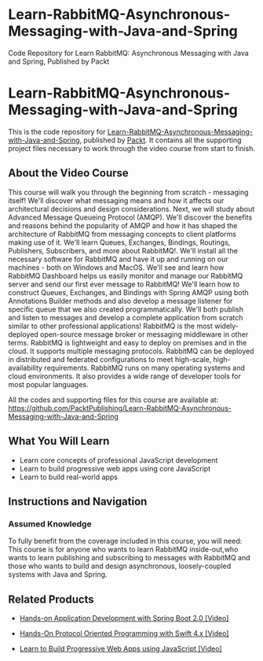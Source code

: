 # Learn-RabbitMQ-Asynchronous-Messaging-with-Java-and-Spring
Code Repository for Learn RabbitMQ: Asynchronous Messaging with Java and Spring, Published by Packt
# Learn-RabbitMQ-Asynchronous-Messaging-with-Java-and-Spring
This is the code repository for [Learn-RabbitMQ-Asynchronous-Messaging-with-Java-and-Spring](https://www.packtpub.com/application-development/learn-build-progressive-web-apps-using-javascript-video?utm_source=github&utm_medium=repository&utm_campaign=9781838642211), published by [Packt](https://www.packtpub.com/?utm_source=github). It contains all the supporting project files necessary to work through the video course from start to finish.
## About the Video Course
This course will walk you through the beginning from scratch - messaging itself! We'll discover what messaging means and how it affects our architectural decisions and design considerations. Next, we will study about Advanced Message Queueing Protocol (AMQP). We'll discover the benefits and reasons behind the popularity of AMQP and how it has shaped the architecture of RabbitMQ from messaging concepts to client platforms making use of it. 
We'll learn Queues, Exchanges, Bindings, Routings, Publishers, Subscribers, and more about RabbitMQ!. We'll install all the necessary software for RabbitMQ and have it up and running on our machines - both on Windows and MacOS. We'll see and learn how RabbitMQ Dashboard helps us easily monitor and manage our RabbitMQ server and send our first ever message to RabbitMQ! 
We'll learn how to construct Queues, Exchanges, and Bindings with Spring AMQP using both Annotations Builder methods and also develop a message listener for specific queue that we also created programmatically. We'll both publish and listen to messages and develop a complete application from scratch similar to other professional applications! 
RabbitMQ is the most widely-deployed open-source message broker or messaging middleware in other terms. RabbitMQ is lightweight and easy to deploy on premises and in the cloud. It supports multiple messaging protocols. RabbitMQ can be deployed in distributed and federated configurations to meet high-scale, high-availability requirements. RabbitMQ runs on many operating systems and cloud environments. It also provides a wide range of developer tools for most popular languages.

All the codes and supporting files for this course are available at: https://github.com/PacktPublishing/Learn-RabbitMQ-Asynchronous-Messaging-with-Java-and-Spring

<H2>What You Will Learn</H2>
<DIV class=book-info-will-learn-text>
<UL>
<LI>Learn core concepts of professional JavaScript development 
<LI>Learn to build progressive web apps using core JavaScript 
<LI>Learn to build real-world apps </LI></UL></DIV>

## Instructions and Navigation
### Assumed Knowledge
To fully benefit from the coverage included in this course, you will need:<br/>
This course is for anyone who wants to learn RabbitMQ inside-out,who wants to learn publishing and subscribing to messages with RabbitMQ and those who wants to build and design asynchronous, loosely-coupled systems with Java and Spring.

   

## Related Products
* [Hands-on Application Development with Spring Boot 2.0 [Video]](https://www.packtpub.com/application-development/learn-build-progressive-web-apps-using-javascript-video?utm_source=github&utm_medium=repository&utm_campaign=9781838642211)

* [Hands-On Protocol Oriented Programming with Swift 4.x [Video]](https://www.packtpub.com/application-development/learn-build-progressive-web-apps-using-javascript-video?utm_source=github&utm_medium=repository&utm_campaign=9781838642211)

* [Learn to Build Progressive Web Apps using JavaScript [Video]](https://www.packtpub.com/application-development/learn-build-progressive-web-apps-using-javascript-video?utm_source=github&utm_medium=repository&utm_campaign=9781838642211)

